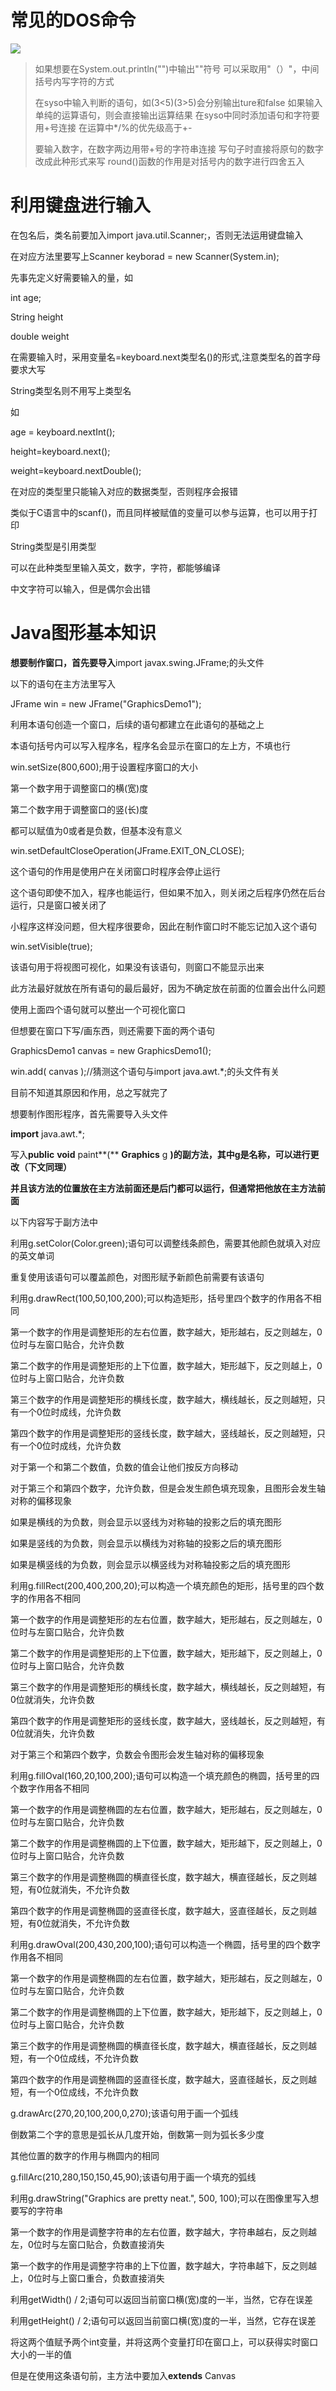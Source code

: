 # 常见的DOS命令

![](D:\Rolin的学习笔记\img\Java基础\常见的DOS命令.png)

> 如果想要在System.out.println("")中输出""符号
> 可以采取用\"（）\"，中间括号内写字符的方式
>
> 
>
> 在syso中输入判断的语句，如(3<5)(3>5)会分别输出ture和false
> 如果输入单纯的运算语句，则会直接输出运算结果
> 在syso中同时添加语句和字符要用+号连接
> 在运算中*/%的优先级高于+-
>
> 要输入数字，在数字两边用带+号的字符串连接
> 写句子时直接将原句的数字改成此种形式来写
> round()函数的作用是对括号内的数字进行四舍五入

# 利用键盘进行输入

在包名后，类名前要加入import java.util.Scanner;，否则无法运用键盘输入

在对应方法里要写上Scanner keyborad = new Scanner(System.in);

先事先定义好需要输入的量，如

int age;

String height

double weight

在需要输入时，采用变量名=keyboard.next类型名()的形式,注意类型名的首字母要求大写

String类型名则不用写上类型名

如

age = keyboard.nextInt();

height=keyboard.next();

weight=keyboard.nextDouble();

在对应的类型里只能输入对应的数据类型，否则程序会报错

类似于C语言中的scanf()，而且同样被赋值的变量可以参与运算，也可以用于打印

String类型是引用类型

可以在此种类型里输入英文，数字，字符，都能够编译

中文字符可以输入，但是偶尔会出错

# Java图形基本知识

**想要制作窗口，首先要导入**import javax.swing.JFrame;的头文件

以下的语句在主方法里写入

JFrame win = new JFrame("GraphicsDemo1");

利用本语句创造一个窗口，后续的语句都建立在此语句的基础之上

本语句括号内可以写入程序名，程序名会显示在窗口的左上方，不填也行

win.setSize(800,600);用于设置程序窗口的大小

第一个数字用于调整窗口的横(宽)度

第二个数字用于调整窗口的竖(长)度

都可以赋值为0或者是负数，但基本没有意义

win.setDefaultCloseOperation(JFrame.EXIT_ON_CLOSE);

这个语句的作用是使用户在关闭窗口时程序会停止运行

这个语句即使不加入，程序也能运行，但如果不加入，则关闭之后程序仍然在后台运行，只是窗口被关闭了

小程序这样没问题，但大程序很要命，因此在制作窗口时不能忘记加入这个语句

win.setVisible(true);

该语句用于将视图可视化，如果没有该语句，则窗口不能显示出来

此方法最好就放在所有语句的最后最好，因为不确定放在前面的位置会出什么问题

使用上面四个语句就可以整出一个可视化窗口

但想要在窗口下写/画东西，则还需要下面的两个语句

GraphicsDemo1 canvas = new GraphicsDemo1();

win.add( canvas );//猜测这个语句与import java.awt.*;的头文件有关

目前不知道其原因和作用，总之写就完了

想要制作图形程序，首先需要导入头文件

**import** java.awt.*;

写入**public** **void** paint**(** **Graphics** g **)的副方法，其中g是名称，可以进行更改（下文同理）**

**并且该方法的位置放在主方法前面还是后门都可以运行，但通常把他放在主方法前面**

以下内容写于副方法中

利用g.setColor(Color.green);语句可以调整线条颜色，需要其他颜色就填入对应的英文单词

重复使用该语句可以覆盖颜色，对图形赋予新颜色前需要有该语句

利用g.drawRect(100,50,100,200);可以构造矩形，括号里四个数字的作用各不相同

第一个数字的作用是调整矩形的左右位置，数字越大，矩形越右，反之则越左，0位时与左窗口贴合，允许负数

第二个数字的作用是调整矩形的上下位置，数字越大，矩形越下，反之则越上，0位时与上窗口贴合，允许负数

第三个数字的作用是调整矩形的横线长度，数字越大，横线越长，反之则越短，只有一个0位时成线，允许负数

第四个数字的作用是调整矩形的竖线长度，数字越大，竖线越长，反之则越短，只有一个0位时成线，允许负数

对于第一个和第二个数值，负数的值会让他们按反方向移动

对于第三个和第四个数字，允许负数，但是会发生颜色填充现象，且图形会发生轴对称的偏移现象

如果是横线的为负数，则会显示以竖线为对称轴的投影之后的填充图形

如果是竖线的为负数，则会显示以横线为对称轴的投影之后的填充图形

如果是横竖线的为负数，则会显示以横竖线为对称轴投影之后的填充图形

利用g.fillRect(200,400,200,20);可以构造一个填充颜色的矩形，括号里的四个数字的作用各不相同

第一个数字的作用是调整矩形的左右位置，数字越大，矩形越右，反之则越左，0位时与左窗口贴合，允许负数

第二个数字的作用是调整矩形的上下位置，数字越大，矩形越下，反之则越上，0位时与上窗口贴合，允许负数

第三个数字的作用是调整矩形的横线长度，数字越大，横线越长，反之则越短，有0位就消失，允许负数

第四个数字的作用是调整矩形的竖线长度，数字越大，竖线越长，反之则越短，有0位就消失，允许负数

对于第三个和第四个数字，负数会令图形会发生轴对称的偏移现象

利用g.fillOval(160,20,100,200);语句可以构造一个填充颜色的椭圆，括号里的四个数字作用各不相同

第一个数字的作用是调整椭圆的左右位置，数字越大，矩形越右，反之则越左，0位时与左窗口贴合，允许负数

第二个数字的作用是调整椭圆的上下位置，数字越大，矩形越下，反之则越上，0位时与上窗口贴合，允许负数

第三个数字的作用是调整椭圆的横直径长度，数字越大，横直径越长，反之则越短，有0位就消失，不允许负数

第四个数字的作用是调整椭圆的竖直径长度，数字越大，竖直径越长，反之则越短，有0位就消失，不允许负数

利用g.drawOval(200,430,200,100);语句可以构造一个椭圆，括号里的四个数字作用各不相同

第一个数字的作用是调整椭圆的左右位置，数字越大，矩形越右，反之则越左，0位时与左窗口贴合，允许负数

第二个数字的作用是调整椭圆的上下位置，数字越大，矩形越下，反之则越上，0位时与上窗口贴合，允许负数

第三个数字的作用是调整椭圆的横直径长度，数字越大，横直径越长，反之则越短，有一个0位成线，不允许负数

第四个数字的作用是调整椭圆的竖直径长度，数字越大，竖直径越长，反之则越短，有一个0位成线，不允许负数

 g.drawArc(270,20,100,200,0,270);该语句用于画一个弧线

倒数第二个字的意思是弧长从几度开始，倒数第一则为弧长多少度

其他位置的数字的作用与椭圆内的相同

g.fillArc(210,280,150,150,45,90);该语句用于画一个填充的弧线

利用g.drawString("Graphics are pretty neat.", 500, 100);可以在图像里写入想要写的字符串

第一个数字的作用是调整字符串的左右位置，数字越大，字符串越右，反之则越左，0位时与左窗口贴合，负数直接消失

第一个数字的作用是调整字符串的上下位置，数字越大，字符串越下，反之则越上，0位时与上窗口重合，负数直接消失

利用getWidth() / 2;语句可以返回当前窗口横(宽)度的一半，当然，它存在误差

利用getHeight() / 2;语句可以返回当前窗口横(宽)度的一半，当然，它存在误差

将这两个值赋予两个int变量，并将这两个变量打印在窗口上，可以获得实时窗口大小的一半的值

但是在使用这条语句前，主方法中要加入**extends** Canvas

